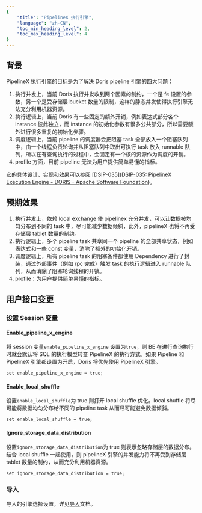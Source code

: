 ```yaml
---
{
    "title": "PipelineX 执行引擎",
    "language": "zh-CN",
    "toc_min_heading_level": 2,
    "toc_max_heading_level": 4
}
---
```


<!--
Licensed to the Apache Software Foundation (ASF) under one
or more contributor license agreements.  See the NOTICE file
distributed with this work for additional information
regarding copyright ownership.  The ASF licenses this file
to you under the Apache License, Version 2.0 (the
"License"); you may not use this file except in compliance
with the License.  You may obtain a copy of the License at

  http://www.apache.org/licenses/LICENSE-2.0

Unless required by applicable law or agreed to in writing,
software distributed under the License is distributed on an
"AS IS" BASIS, WITHOUT WARRANTIES OR CONDITIONS OF ANY
KIND, either express or implied.  See the License for the
specific language governing permissions and limitations
under the License.
-->


## 背景
PipelineX 执行引擎的目标是为了解决 Doris pipeline 引擎的四大问题：
1. 执行并发上，当前 Doris 执行并发收到两个因素的制约，一个是 fe 设置的参数，另一个是受存储层 bucket 数量的限制，这样的静态并发使得执行引擎无法充分利用机器资源。
2. 执行逻辑上，当前 Doris 有一些固定的额外开销，例如表达式部分各个 instance 彼此独立，而 instance 的初始化参数有很多公共部分，所以需要额外进行很多重复的初始化步骤。
3. 调度逻辑上，当前 pipeline 的调度器会把阻塞 task 全部放入一个阻塞队列中，由一个线程负责轮询并从阻塞队列中取出可执行 task 放入 runnable 队列，所以在有查询执行的过程中，会固定有一个核的资源作为调度的开销。
4. profile 方面，目前 pipeline 无法为用户提供简单易懂的指标。

它的具体设计、实现和效果可以参阅 [DSIP-035]([DSIP-035: PipelineX Execution Engine - DORIS - Apache Software Foundation](https://cwiki.apache.org/confluence/display/DORIS/DSIP-035%3A+PipelineX+Execution+Engine))。

## 预期效果

1. 执行并发上，依赖 local exchange 使 pipelinex 充分并发，可以让数据被均匀分布到不同的 task 中，尽可能减少数据倾斜，此外，pipelineX 也将不再受存储层 tablet 数量的制约。
2. 执行逻辑上，多个 pipeline task 共享同一个 pipeline 的全部共享状态，例如表达式和一些 const 变量，消除了额外的初始化开销。
3. 调度逻辑上，所有 pipeline task 的阻塞条件都使用 Dependency 进行了封装，通过外部事件（例如 rpc 完成）触发 task 的执行逻辑进入 runnable 队列，从而消除了阻塞轮询线程的开销。
4. profile：为用户提供简单易懂的指标。

## 用户接口变更

### 设置 Session 变量

#### Enable_pipeline_x_engine

将 session 变量`enable_pipeline_x_engine` 设置为`true`，则 BE 在进行查询执行时就会默认将 SQL 的执行模型转变 PipelineX 的执行方式。如果 Pipeline 和 PipelineX 引擎都设置为开启，Doris 将优先使用 PipelineX 引擎。

```
set enable_pipeline_x_engine = true;
```

#### Enable_local_shuffle

设置`enable_local_shuffle`为 true 则打开 local shuffle 优化。local shuffle 将尽可能将数据均匀分布给不同的 pipeline task 从而尽可能避免数据倾斜。

```
set enable_local_shuffle = true;
```

#### Ignore_storage_data_distribution

设置`ignore_storage_data_distribution`为 true 则表示忽略存储层的数据分布。结合 local shuffle 一起使用，则 pipelineX 引擎的并发能力将不再受到存储层 tablet 数量的制约，从而充分利用机器资源。

```
set ignore_storage_data_distribution = true;
```

### 导入

导入的引擎选择设置，详见[导入](../../data-operate/import/load-manual)文档。
